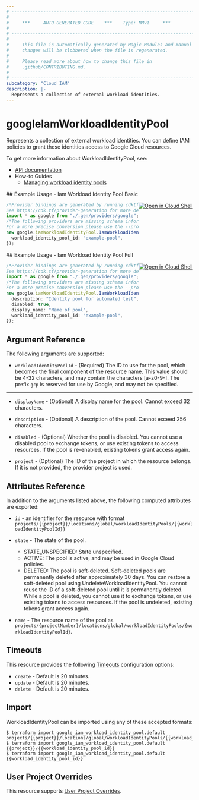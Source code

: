 ```yaml
---
# ----------------------------------------------------------------------------
#
#     ***     AUTO GENERATED CODE    ***    Type: MMv1     ***
#
# ----------------------------------------------------------------------------
#
#     This file is automatically generated by Magic Modules and manual
#     changes will be clobbered when the file is regenerated.
#
#     Please read more about how to change this file in
#     .github/CONTRIBUTING.md.
#
# ----------------------------------------------------------------------------
subcategory: "Cloud IAM"
description: |-
  Represents a collection of external workload identities.
---
```


# googleIamWorkloadIdentityPool

Represents a collection of external workload identities. You can define IAM policies to
grant these identities access to Google Cloud resources.

To get more information about WorkloadIdentityPool, see:

* [API documentation](https://cloud.google.com/iam/docs/reference/rest/v1/projects.locations.workloadIdentityPools)
* How-to Guides
  * [Managing workload identity pools](https://cloud.google.com/iam/docs/manage-workload-identity-pools-providers#pools)

<div class = "oics-button" style="float: right; margin: 0 0 -15px">
  <a href="https://console.cloud.google.com/cloudshell/open?cloudshell_git_repo=https%3A%2F%2Fgithub.com%2Fterraform-google-modules%2Fdocs-examples.git&cloudshell_working_dir=iam_workload_identity_pool_basic&cloudshell_image=gcr.io%2Fgraphite-cloud-shell-images%2Fterraform%3Alatest&open_in_editor=main.tf&cloudshell_print=.%2Fmotd&cloudshell_tutorial=.%2Ftutorial.md" target="_blank">
    <img alt="Open in Cloud Shell" src="//gstatic.com/cloudssh/images/open-btn.svg" style="max-height: 44px; margin: 32px auto; max-width: 100%;">
  </a>
</div>
## Example Usage - Iam Workload Identity Pool Basic

```typescript
/*Provider bindings are generated by running cdktf get.
See https://cdk.tf/provider-generation for more details.*/
import * as google from "./.gen/providers/google";
/*The following providers are missing schema information and might need manual adjustments to synthesize correctly: google.
For a more precise conversion please use the --provider flag in convert.*/
new google.iamWorkloadIdentityPool.IamWorkloadIdentityPool(this, "example", {
  workload_identity_pool_id: "example-pool",
});

```

<div class = "oics-button" style="float: right; margin: 0 0 -15px">
  <a href="https://console.cloud.google.com/cloudshell/open?cloudshell_git_repo=https%3A%2F%2Fgithub.com%2Fterraform-google-modules%2Fdocs-examples.git&cloudshell_working_dir=iam_workload_identity_pool_full&cloudshell_image=gcr.io%2Fgraphite-cloud-shell-images%2Fterraform%3Alatest&open_in_editor=main.tf&cloudshell_print=.%2Fmotd&cloudshell_tutorial=.%2Ftutorial.md" target="_blank">
    <img alt="Open in Cloud Shell" src="//gstatic.com/cloudssh/images/open-btn.svg" style="max-height: 44px; margin: 32px auto; max-width: 100%;">
  </a>
</div>
## Example Usage - Iam Workload Identity Pool Full

```typescript
/*Provider bindings are generated by running cdktf get.
See https://cdk.tf/provider-generation for more details.*/
import * as google from "./.gen/providers/google";
/*The following providers are missing schema information and might need manual adjustments to synthesize correctly: google.
For a more precise conversion please use the --provider flag in convert.*/
new google.iamWorkloadIdentityPool.IamWorkloadIdentityPool(this, "example", {
  description: "Identity pool for automated test",
  disabled: true,
  display_name: "Name of pool",
  workload_identity_pool_id: "example-pool",
});

```

## Argument Reference

The following arguments are supported:

* `workloadIdentityPoolId` -
  (Required)
  The ID to use for the pool, which becomes the final component of the resource name. This
  value should be 4-32 characters, and may contain the characters \[a-z0-9-]. The prefix
  `gcp` is reserved for use by Google, and may not be specified.

***

*   `displayName` -
    (Optional)
    A display name for the pool. Cannot exceed 32 characters.

*   `description` -
    (Optional)
    A description of the pool. Cannot exceed 256 characters.

*   `disabled` -
    (Optional)
    Whether the pool is disabled. You cannot use a disabled pool to exchange tokens, or use
    existing tokens to access resources. If the pool is re-enabled, existing tokens grant
    access again.

*   `project` - (Optional) The ID of the project in which the resource belongs.
    If it is not provided, the provider project is used.

## Attributes Reference

In addition to the arguments listed above, the following computed attributes are exported:

*   `id` - an identifier for the resource with format `projects/{{project}}/locations/global/workloadIdentityPools/{{workloadIdentityPoolId}}`

*   `state` -
    The state of the pool.
    * STATE\_UNSPECIFIED: State unspecified.
    * ACTIVE: The pool is active, and may be used in Google Cloud policies.
    * DELETED: The pool is soft-deleted. Soft-deleted pools are permanently deleted after
      approximately 30 days. You can restore a soft-deleted pool using
      UndeleteWorkloadIdentityPool. You cannot reuse the ID of a soft-deleted pool until it is
      permanently deleted. While a pool is deleted, you cannot use it to exchange tokens, or
      use existing tokens to access resources. If the pool is undeleted, existing tokens grant
      access again.

*   `name` -
    The resource name of the pool as
    `projects/{projectNumber}/locations/global/workloadIdentityPools/{workloadIdentityPoolId}`.

## Timeouts

This resource provides the following
[Timeouts](https://developer.hashicorp.com/terraform/plugin/sdkv2/resources/retries-and-customizable-timeouts) configuration options:

* `create` - Default is 20 minutes.
* `update` - Default is 20 minutes.
* `delete` - Default is 20 minutes.

## Import

WorkloadIdentityPool can be imported using any of these accepted formats:

```console
$ terraform import google_iam_workload_identity_pool.default projects/{{project}}/locations/global/workloadIdentityPools/{{workload_identity_pool_id}}
$ terraform import google_iam_workload_identity_pool.default {{project}}/{{workload_identity_pool_id}}
$ terraform import google_iam_workload_identity_pool.default {{workload_identity_pool_id}}
```

## User Project Overrides

This resource supports [User Project Overrides](https://registry.terraform.io/providers/hashicorp/google/latest/docs/guides/provider_reference#user_project_override).

